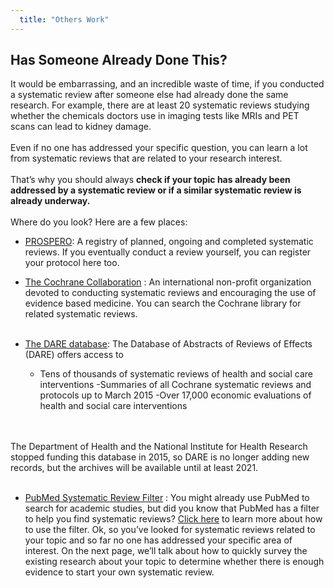 ```yaml
---
  title: "Others Work"
---
```



##   Has Someone Already Done This?


It would be embarrassing, and an incredible waste of time, if you conducted a systematic review after someone else had already done the same research. For example, there are at least 20 systematic reviews studying whether the chemicals doctors use in imaging tests like MRIs and PET scans can lead to kidney damage.
<br>
<br>
Even if no one has addressed your specific question, you can learn a lot from systematic reviews that are related to your research interest.
<br>
<br>
That’s why you should always **check if your topic has already been addressed by a systematic review or if a similar systematic review is already underway.** 
<br>
<br>
Where do you look? Here are a few places:

- [PROSPERO](https://www.crd.york.ac.uk/PROSPERO/): A registry of planned, ongoing and completed systematic reviews. If you eventually conduct a review yourself, you can register your protocol here too.<br>

- [The Cochrane Collaboration](http://onlinelibrary.wiley.com/cochranelibrary/search) : An international non-profit organization devoted to conducting systematic reviews and encouraging the use of evidence based medicine. You can search the Cochrane library for related systematic reviews. <br><br>

- [The DARE database](https://www.crd.york.ac.uk/CRDWeb/):  The Database of Abstracts of Reviews of Effects (DARE) offers access to 
    - Tens of thousands of  systematic reviews of health and social care interventions
    -Summaries of all Cochrane systematic reviews and protocols up to March 2015
    -Over 17,000 economic evaluations of health and social care interventions
    <br>
    <br>
    
The Department of Health and the National Institute for Health Research stopped funding this database in 2015, so DARE is no longer adding new records, but the archives will be available until at least 2021.<br><br>

- [PubMed Systematic Review Filter](https://www.ncbi.nlm.nih.gov/pubmedhealth/researchers/pubmed-systematic-review-methods-filter/) : You might already use PubMed to search for academic studies, but did you know that PubMed has a filter to help you find systematic reviews? [Click here](https://www.ncbi.nlm.nih.gov/pubmedhealth/researchers/pubmed-systematic-review-methods-filter/) to learn more about how to use the filter. 
Ok, so you’ve looked for systematic reviews related to your topic and so far no one has addressed your specific area of interest. On the next page, we’ll talk about how to quickly survey the existing research about your topic to determine whether there is enough evidence to start your own systematic review.

